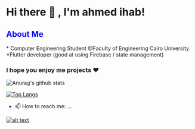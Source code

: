 <h1> Hi there 👋 , I'm  ahmed ihab! </h1>
<h2 style="color:blue;">About Me</h2>
<p>
  * Computer Engineering Student @Faculty of Engineering Cairo University  <br>
  *Flutter developer (good at using Firebase / state management)
  </p>
  <h3> I hope you enjoy me projects ❤ </h3>
  
![Anurag's github stats](https://github-readme-stats.vercel.app/api?username=ahmedihabb2&show_icons=true&theme=radical)



[![Top Langs](https://github-readme-stats.vercel.app/api/top-langs/?username=ahmedihabb2)](https://github.com/anuraghazra/github-readme-stats)



- 📫 How to reach me: ...

[![alt text][1.1]][1]


[1.1]: https://img.shields.io/badge/Facebook-1877F2?style=for-the-badge&logo=facebook&logoColor=white


[1]: https://web.facebook.com/ahmed.ihab.773
